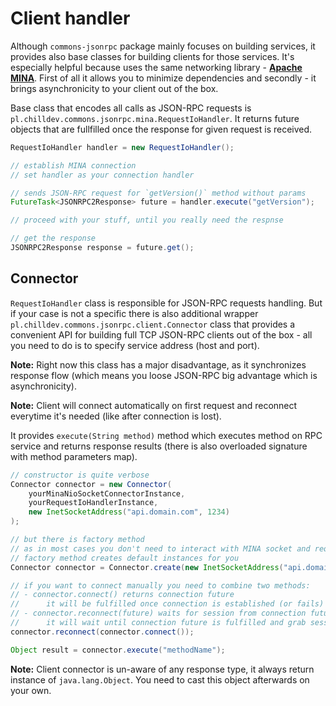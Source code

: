 <!---
# This file is part of the ChillDev-Commons.
#
# @license http://mit-license.org/ The MIT license
# @copyright 2015 © by Rafał Wrzeszcz - Wrzasq.pl.
-->

# Client handler

Although `commons-jsonrpc` package mainly focuses on building services, it provides also base classes for building clients for those services. It's especially helpful because uses the same networking library - [**Apache MINA**](https://mina.apache.org). First of all it allows you to minimize dependencies and secondly - it brings asynchronicity to your client out of the box.

Base class that encodes all calls as JSON-RPC requests is `pl.chilldev.commons.jsonrpc.mina.RequestIoHandler`. It returns future objects that are fullfilled once the response for given request is received.

```java
RequestIoHandler handler = new RequestIoHandler();

// establish MINA connection
// set handler as your connection handler

// sends JSON-RPC request for `getVersion()` method without params
FutureTask<JSONRPC2Response> future = handler.execute("getVersion");

// proceed with your stuff, until you really need the respnse

// get the response
JSONRPC2Response response = future.get();
```

## Connector

`RequestIoHandler` class is responsible for JSON-RPC requests handling. But if your case is not a specific there is also additional wrapper `pl.chilldev.commons.jsonrpc.client.Connector` class that provides a convenient API for building full TCP JSON-RPC clients out of the box - all you need to do is to specify service address (host and port).

**Note:** Right now this class has a major disadvantage, as it synchronizes response flow (which means you loose JSON-RPC big advantage which is asynchronicity).

**Note:** Client will connect automatically on first request and reconnect everytime it's needed (like after connection is lost).

It provides `execute(String method)` method which executes method on RPC service and returns response results (there is also overloaded signature with method parameters map).

```java
// constructor is quite verbose
Connector connector = new Connector(
    yourMinaNioSocketConnectorInstance,
    yourRequestIoHandlerInstance,
    new InetSocketAddress("api.domain.com", 1234)
);

// but there is factory method
// as in most cases you don't need to interact with MINA socket and request handler directly
// factory method creates default instances for you
Connector connector = Connector.create(new InetSocketAddress("api.domain.com", 1234));

// if you want to connect manually you need to combine two methods:
// - connector.connect() returns connection future
//      it will be fulfilled once connection is established (or fails)
// - connector.reconnect(future) waits for session from connection future
//      it will wait until connection future is fulfilled and grab session from it
connector.reconnect(connector.connect());

Object result = connector.execute("methodName");
```

**Note:** Client connector is un-aware of any response type, it always return instance of `java.lang.Object`. You need to cast this object afterwards on your own.
